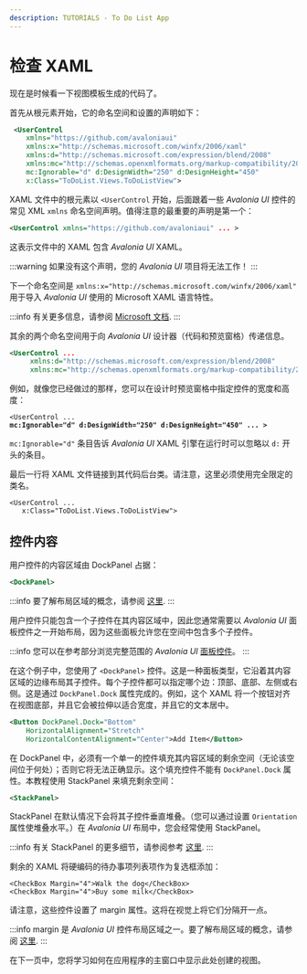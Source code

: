 ```yaml
---
description: TUTORIALS - To Do List App
---
```


# 检查 XAML

现在是时候看一下视图模板生成的代码了。

首先从根元素开始，它的命名空间和设置的声明如下：

```xml
 <UserControl 
    xmlns="https://github.com/avaloniaui"
    xmlns:x="http://schemas.microsoft.com/winfx/2006/xaml"
    xmlns:d="http://schemas.microsoft.com/expression/blend/2008"
    xmlns:mc="http://schemas.openxmlformats.org/markup-compatibility/2006"
    mc:Ignorable="d" d:DesignWidth="250" d:DesignHeight="450"
    x:Class="ToDoList.Views.ToDoListView">
```
XAML 文件中的根元素以 `<UserControl` 开始，后面跟着一些 _Avalonia UI_ 控件的常见 XML `xmlns` 命名空间声明。值得注意的最重要的声明是第一个：

```xml
<UserControl xmlns="https://github.com/avaloniaui" ... >
```

这表示文件中的 XAML 包含 _Avalonia UI_ XAML。

:::warning
如果没有这个声明，您的 _Avalonia UI_ 项目将无法工作！
:::

下一个命名空间是 `xmlns:x="http://schemas.microsoft.com/winfx/2006/xaml"` 用于导入 _Avalonia UI_ 使用的 Microsoft XAML 语言特性。

:::info
有关更多信息，请参阅 [Microsoft 文档](https://learn.microsoft.com/en-us/dotnet/desktop/xaml-services/namespace-language-features).
:::

其余的两个命名空间用于向 _Avalonia UI_ 设计器（代码和预览窗格）传递信息。

```xml
<UserControl ...
     xmlns:d="http://schemas.microsoft.com/expression/blend/2008"
     xmlns:mc="http://schemas.openxmlformats.org/markup-compatibility/2006" ... > 
```

例如，就像您已经做过的那样，您可以在设计时预览窗格中指定控件的宽度和高度：

<pre class="language-xml"><code class="lang-xml">&#x3C;UserControl ...
<strong>mc:Ignorable="d" d:DesignWidth="250" d:DesignHeight="450" ... ></strong></code></pre>

`mc:Ignorable="d"` 条目告诉 _Avalonia UI_ XAML 引擎在运行时可以忽略以 `d:` 开头的条目。

最后一行将 XAML 文件链接到其代码后台类。请注意，这里必须使用完全限定的类名。

```markup
<UserControl ...
   x:Class="ToDoList.Views.ToDoListView">
```

## 控件内容

用户控件的内容区域由 DockPanel 占据：

```xml
<DockPanel>
```

:::info
要了解布局区域的概念，请参阅 [这里](../../concepts/layout/layout-zones).
:::

用户控件只能包含一个子控件在其内容区域中，因此您通常需要以 _Avalonia UI_ 面板控件之一开始布局，因为这些面板允许您在空间中包含多个子控件。

:::info
您可以在参考部分浏览完整范围的 _Avalonia UI_ [面板控件](../../reference/controls/panel.md)。
:::

在这个例子中，您使用了 `<DockPanel>` 控件。这是一种面板类型，它沿着其内容区域的边缘布局其子控件。每个子控件都可以指定哪个边：顶部、底部、左侧或右侧。这是通过 `DockPanel.Dock` 属性完成的。例如，这个 XAML 将一个按钮对齐在视图底部，并且它会被拉伸以适合宽度，并且它的文本居中。

```xml
<Button DockPanel.Dock="Bottom"
    HorizontalAlignment="Stretch"
    HorizontalContentAlignment="Center">Add Item</Button>
```

在 DockPanel 中，必须有一个单一的控件填充其内容区域的剩余空间（无论该空间位于何处）；否则它将无法正确显示。这个填充控件不能有 `DockPanel.Dock` 属性。本教程使用 StackPanel 来填充剩余空间：

```xml
<StackPanel>
```

StackPanel 在默认情况下会将其子控件垂直堆叠。（您可以通过设置 `Orientation` 属性使堆叠水平。）在 _Avalonia UI_ 布局中，您会经常使用 StackPanel。

:::info
有关 StackPanel 的更多细节，请参阅参考 [这里](../../reference/controls/stackpanel.md).
:::

剩余的 XAML 将硬编码的待办事项列表项作为复选框添加：

```markup
<CheckBox Margin="4">Walk the dog</CheckBox>
<CheckBox Margin="4">Buy some milk</CheckBox>
```

请注意，这些控件设置了 margin 属性。这将在视觉上将它们分隔开一点。

:::info
margin 是 _Avalonia UI_ 控件布局区域之一。要了解布局区域的概念，请参阅 [这里](../../concepts/layout/layout-zones).
:::

在下一页中，您将学习如何在应用程序的主窗口中显示此处创建的视图。
